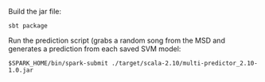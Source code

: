 Build the jar file:

```
sbt package
```

Run the prediction script (grabs a random song from the MSD and generates a prediction from each saved SVM model:

```
$SPARK_HOME/bin/spark-submit ./target/scala-2.10/multi-predictor_2.10-1.0.jar
```
